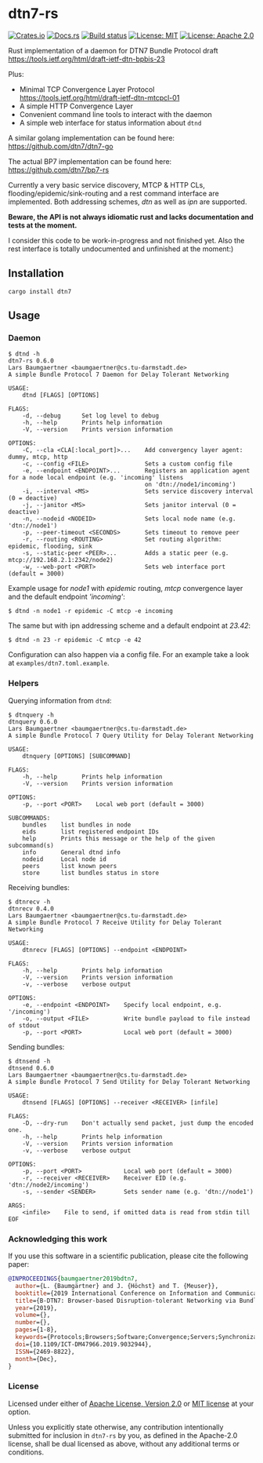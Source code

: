 # dtn7-rs

[![Crates.io](https://img.shields.io/crates/v/dtn7.svg)](https://crates.io/crates/dtn7)
[![Docs.rs](https://docs.rs/dtn7/badge.svg)](https://docs.rs/dtn7)
[![Build status](https://api.travis-ci.org/dtn7/dtn7-rs.svg?branch=master)](https://travis-ci.org/gh0st42/dtn7-rs)
[![License: MIT](https://img.shields.io/badge/License-MIT-blue.svg)](LICENSE-MIT)
[![License: Apache 2.0](https://img.shields.io/badge/License-Apache%202.0-blue.svg)](LICENSE-APACHE)

Rust implementation of a daemon for DTN7 Bundle Protocol draft https://tools.ietf.org/html/draft-ietf-dtn-bpbis-23

Plus:
* Minimal TCP Convergence Layer Protocol https://tools.ietf.org/html/draft-ietf-dtn-mtcpcl-01
* A simple HTTP Convergence Layer 
* Convenient command line tools to interact with the daemon
* A simple web interface for status information about `dtnd` 

A similar golang implementation can be found here: https://github.com/dtn7/dtn7-go

The actual BP7 implementation can be found here: https://github.com/dtn7/bp7-rs

Currently a very basic service discovery, MTCP & HTTP CLs, flooding/epidemic/sink-routing and a rest command interface are implemented. Both addressing schemes, *dtn* as well as *ipn* are supported. 

**Beware, the API is not always idiomatic rust and lacks documentation and tests at the moment.**

I consider this code to be work-in-progress and not finished yet. Also the rest interface is totally undocumented and unfinished at the moment:)

## Installation

```
cargo install dtn7
```

## Usage

### Daemon

```
$ dtnd -h
dtn7-rs 0.6.0
Lars Baumgaertner <baumgaertner@cs.tu-darmstadt.de>
A simple Bundle Protocol 7 Daemon for Delay Tolerant Networking

USAGE:
    dtnd [FLAGS] [OPTIONS]

FLAGS:
    -d, --debug      Set log level to debug
    -h, --help       Prints help information
    -V, --version    Prints version information

OPTIONS:
    -C, --cla <CLA[:local_port]>...    Add convergency layer agent: dummy, mtcp, http
    -c, --config <FILE>                Sets a custom config file
    -e, --endpoint <ENDPOINT>...       Registers an application agent for a node local endpoint (e.g. 'incoming' listens
                                       on 'dtn://node1/incoming')
    -i, --interval <MS>                Sets service discovery interval (0 = deactive)
    -j, --janitor <MS>                 Sets janitor interval (0 = deactive)
    -n, --nodeid <NODEID>              Sets local node name (e.g. 'dtn://node1')
    -p, --peer-timeout <SECONDS>       Sets timeout to remove peer
    -r, --routing <ROUTING>            Set routing algorithm: epidemic, flooding, sink
    -s, --static-peer <PEER>...        Adds a static peer (e.g. mtcp://192.168.2.1:2342/node2)
    -w, --web-port <PORT>              Sets web interface port (default = 3000)
```

Example usage for *node1* with *epidemic* routing, *mtcp* convergence layer and the default endpoint *'incoming'*:
```
$ dtnd -n node1 -r epidemic -C mtcp -e incoming
```

The same but with ipn addressing scheme and a default endpoint at *23.42*:
```
$ dtnd -n 23 -r epidemic -C mtcp -e 42
```

Configuration can also happen via a config file. 
For an example take a look at `examples/dtn7.toml.example`.

### Helpers

Querying information from `dtnd`:
```
$ dtnquery -h
dtnquery 0.6.0
Lars Baumgaertner <baumgaertner@cs.tu-darmstadt.de>
A simple Bundle Protocol 7 Query Utility for Delay Tolerant Networking

USAGE:
    dtnquery [OPTIONS] [SUBCOMMAND]

FLAGS:
    -h, --help       Prints help information
    -V, --version    Prints version information

OPTIONS:
    -p, --port <PORT>    Local web port (default = 3000)

SUBCOMMANDS:
    bundles    list bundles in node
    eids       list registered endpoint IDs
    help       Prints this message or the help of the given subcommand(s)
    info       General dtnd info
    nodeid     Local node id
    peers      list known peers
    store      list bundles status in store
```

Receiving bundles: 
```
$ dtnrecv -h
dtnrecv 0.4.0
Lars Baumgaertner <baumgaertner@cs.tu-darmstadt.de>
A simple Bundle Protocol 7 Receive Utility for Delay Tolerant Networking

USAGE:
    dtnrecv [FLAGS] [OPTIONS] --endpoint <ENDPOINT>

FLAGS:
    -h, --help       Prints help information
    -V, --version    Prints version information
    -v, --verbose    verbose output

OPTIONS:
    -e, --endpoint <ENDPOINT>    Specify local endpoint, e.g. '/incoming')
    -o, --output <FILE>          Write bundle payload to file instead of stdout
    -p, --port <PORT>            Local web port (default = 3000)
```

Sending bundles:
```
$ dtnsend -h
dtnsend 0.6.0
Lars Baumgaertner <baumgaertner@cs.tu-darmstadt.de>
A simple Bundle Protocol 7 Send Utility for Delay Tolerant Networking

USAGE:
    dtnsend [FLAGS] [OPTIONS] --receiver <RECEIVER> [infile]

FLAGS:
    -D, --dry-run    Don't actually send packet, just dump the encoded one.
    -h, --help       Prints help information
    -V, --version    Prints version information
    -v, --verbose    verbose output

OPTIONS:
    -p, --port <PORT>            Local web port (default = 3000)
    -r, --receiver <RECEIVER>    Receiver EID (e.g. 'dtn://node2/incoming')
    -s, --sender <SENDER>        Sets sender name (e.g. 'dtn://node1')

ARGS:
    <infile>    File to send, if omitted data is read from stdin till EOF
```

### Acknowledging this work

If you use this software in a scientific publication, please cite the following paper:

```BibTeX
@INPROCEEDINGS{baumgaertner2019bdtn7,
  author={L. {Baumgärtner} and J. {Höchst} and T. {Meuser}},
  booktitle={2019 International Conference on Information and Communication Technologies for Disaster Management (ICT-DM)},
  title={B-DTN7: Browser-based Disruption-tolerant Networking via Bundle Protocol 7},
  year={2019},
  volume={},
  number={},
  pages={1-8},
  keywords={Protocols;Browsers;Software;Convergence;Servers;Synchronization;Wireless fidelity},
  doi={10.1109/ICT-DM47966.2019.9032944},
  ISSN={2469-8822},
  month={Dec},
}
```

### License

Licensed under either of <a href="LICENSE-APACHE">Apache License, Version 2.0</a> or <a href="LICENSE-MIT">MIT license</a> at your option.


Unless you explicitly state otherwise, any contribution intentionally submitted for inclusion in `dtn7-rs` by you, as defined in the Apache-2.0 license, shall be dual licensed as above, without any additional terms or conditions.
